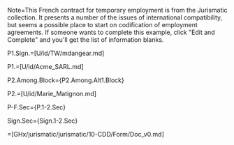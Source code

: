 Note=This French contract for temporary employment is from the Jurismatic collection.  It presents a number of the issues of international compatibility, but seems a possible place to start on codification of employment agreements.  If someone wants to complete this example, click "Edit and Complete" and you'll get the list of information blanks.  

P1.Sign.=[U/id/TW/mdangear.md]

P1.=[U/id/Acme_SARL.md]

P2.Among.Block={P2.Among.Alt1.Block}

P2.=[U/id/Marie_Matignon.md]

P-F.Sec={P.1-2.Sec}

Sign.Sec={Sign.1-2.Sec}

=[GHx/jurismatic/jurismatic/10-CDD/Form/Doc_v0.md]
